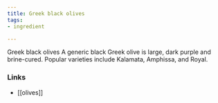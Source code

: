 ```yaml
---
title: Greek black olives
tags:
- ingredient

---
```

Greek black olives A generic black Greek olive is large, dark purple and brine-cured. Popular varieties include Kalamata, Amphissa, and Royal.

### Links

* [[olives]]
